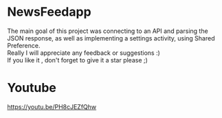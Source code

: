 # NewsFeedapp
The main goal of this project was connecting to an API and parsing the JSON response, as well as implementing a settings activity, using Shared Preference.      
Really I will appreciate any feedback or suggestions :)    
If you like it , don't forget to give it a star please ;)

# Youtube
https://youtu.be/PH8cJEZfQhw

